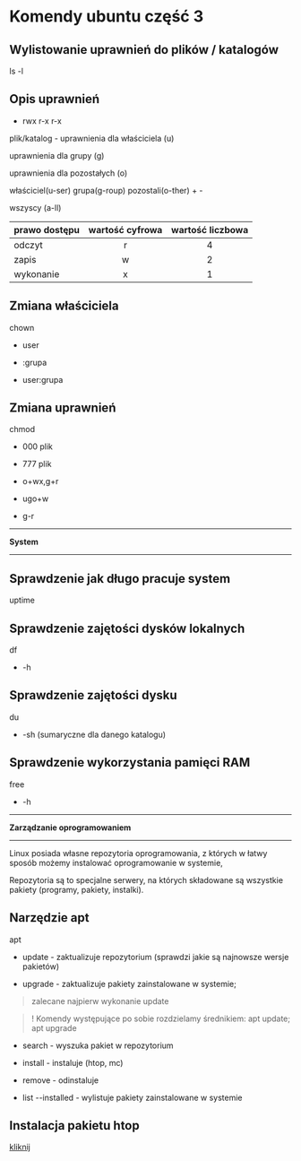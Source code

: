 # Komendy ubuntu część 3

## Wylistowanie uprawnień do plików / katalogów
ls -l

## Opis uprawnień
- rwx r-x r-x

plik/katalog - uprawnienia dla właściciela (u) 

uprawnienia dla grupy (g) 

uprawnienia dla pozostałych (o)

właściciel(u-ser) grupa(g-roup) pozostali(o-ther) + -

wszyscy (a-ll)

| prawo dostępu        | wartość cyfrowa           | wartość liczbowa |
|-------------|:-------------:|:-------------:|
| odczyt      | r | 4 |
|zapis| w | 2 |
|wykonanie| x | 1 |

## Zmiana właściciela
chown
- user

- :grupa

- user:grupa

## Zmiana uprawnień
chmod
- 000 plik

- 777 plik

- o+wx,g+r

- ugo+w

- g-r

---

**System**

---

## Sprawdzenie jak długo pracuje system
uptime

## Sprawdzenie zajętości dysków lokalnych 
df
- -h

## Sprawdzenie zajętości dysku
du
- -sh (sumaryczne dla danego katalogu)

## Sprawdzenie wykorzystania pamięci RAM
free
- -h

---

**Zarządzanie oprogramowaniem**

---

Linux posiada własne repozytoria oprogramowania, z których w łatwy sposób możemy instalować oprogramowanie w systemie,

Repozytoria są to specjalne serwery, na których składowane są wszystkie pakiety (programy, pakiety, instalki).


## Narzędzie apt
apt
- update - zaktualizuje repozytorium (sprawdzi jakie są najnowsze wersje pakietów)

- upgrade - zaktualizuje pakiety zainstalowane w systemie; 

> zalecane najpierw wykonanie update 

> ! Komendy występujące po sobie rozdzielamy średnikiem: apt update; apt upgrade

- search - wyszuka pakiet w repozytorium

- install - instaluje (htop, mc)

- remove - odinstaluje

- list --installed - wylistuje pakiety zainstalowane w systemie
	
## Instalacja pakietu htop

[kliknij](https://github.com/pokczampDev/Ubuntu-guide/tree/main/installation-htop)

